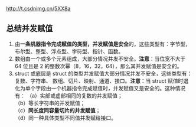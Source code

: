 http://t.csdnimg.cn/5XX8a
## 总结并发赋值
1. 由**一条机器指令完成赋值的类型，并发赋值是安全**的，这些类型有：字节型，布尔型、整型、浮点型、字符型、指针、函数。
2. 数组由一个或多个元素组成，大部分情况并发不安全。**注意**：当位宽不大于 64 位且是 2 的整数次幂（8，16，32，64），那么其并发赋值是安全的。
3. struct 或底层是 struct 的类型并发赋值大部分情况并发不安全，这些类型有：复数、字符串、 数组、切片、映射、通道、接口。**注意**：当 struct 赋值时退化为单个字段由一个机器指令完成赋值时，并发赋值又是安全的。这种情况有：
	（a）实部或虚部相同的复数的并发赋值；  
	（b）等长字符串的并发赋值；  
	（c）**同长度同容量切片的并发赋值**；  
	（d）同一种具体类型不同值并发赋给接口。